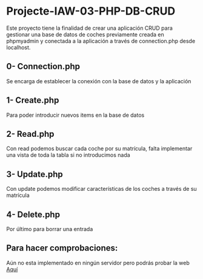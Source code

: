 # Projecte-IAW-03-PHP-DB-CRUD

Este proyecto tiene la finalidad de crear una aplicación CRUD para gestionar una base de datos de coches previamente creada en phpmyadmin y conectada a la aplicación a través de connection.php desde localhost.

## 0- Connection.php
Se encarga de establecer la conexión con la base de datos y la aplicación

## 1- Create.php
Para poder introducir nuevos items en la base de datos

## 2- Read.php
Con read podemos buscar cada coche por su matrícula, falta implementar una vista de toda la tabla si no introducimos nada

## 3- Update.php
Con update podemos modificar características de los coches a través de su matrícula

## 4- Delete.php
Por último para borrar una entrada

## Para hacer comprobaciones:

Aún no esta implementado en ningún servidor pero podrás probar la web [Aquí]()
